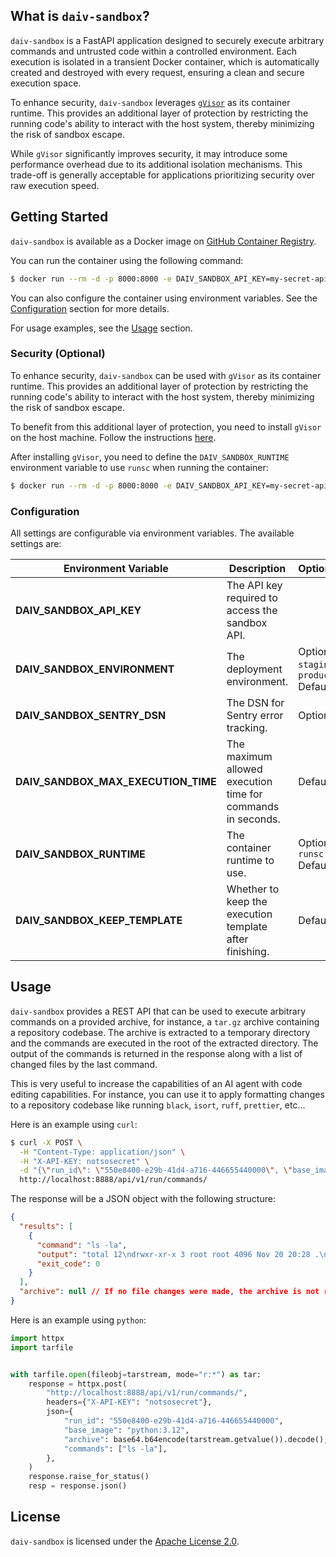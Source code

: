 ## What is `daiv-sandbox`?

`daiv-sandbox` is a FastAPI application designed to securely execute arbitrary commands and untrusted code within a controlled environment. Each execution is isolated in a transient Docker container, which is automatically created and destroyed with every request, ensuring a clean and secure execution space.

To enhance security, `daiv-sandbox` leverages [`gVisor`](https://github.com/google/gvisor) as its container runtime. This provides an additional layer of protection by restricting the running code's ability to interact with the host system, thereby minimizing the risk of sandbox escape.

While `gVisor` significantly improves security, it may introduce some performance overhead due to its additional isolation mechanisms. This trade-off is generally acceptable for applications prioritizing security over raw execution speed.

## Getting Started

`daiv-sandbox` is available as a Docker image on [GitHub Container Registry](ghcr.io/srtab/daiv-sandbox).

You can run the container using the following command:

```sh
$ docker run --rm -d -p 8000:8000 -e DAIV_SANDBOX_API_KEY=my-secret-api-key ghcr.io/srtab/daiv-sandbox:latest
```

You can also configure the container using environment variables. See the [Configuration](#configuration) section for more details.

For usage examples, see the [Usage](#usage) section.

### Security (Optional)

To enhance security, `daiv-sandbox` can be used with `gVisor` as its container runtime. This provides an additional layer of protection by restricting the running code's ability to interact with the host system, thereby minimizing the risk of sandbox escape.

To benefit from this additional layer of protection, you need to install `gVisor` on the host machine. Follow the instructions [here](https://gvisor.dev/docs/user_guide/install/).

After installing `gVisor`, you need to define the `DAIV_SANDBOX_RUNTIME` environment variable to use `runsc` when running the container:

```sh
$ docker run --rm -d -p 8000:8000 -e DAIV_SANDBOX_API_KEY=my-secret-api-key -e DAIV_SANDBOX_RUNTIME=runsc ghcr.io/srtab/daiv-sandbox:latest
```

### Configuration

All settings are configurable via environment variables. The available settings are:

| Environment Variable                | Description                                                 | Options/Default                                               |
| ----------------------------------- | ----------------------------------------------------------- | ------------------------------------------------------------- |
| **DAIV_SANDBOX_API_KEY**            | The API key required to access the sandbox API.             |                                                               |
| **DAIV_SANDBOX_ENVIRONMENT**        | The deployment environment.                                 | Options: `local`, `staging`, `production`<br>Default: "local" |
| **DAIV_SANDBOX_SENTRY_DSN**         | The DSN for Sentry error tracking.                          | Optional                                                      |
| **DAIV_SANDBOX_MAX_EXECUTION_TIME** | The maximum allowed execution time for commands in seconds. | Default: 600                                                  |
| **DAIV_SANDBOX_RUNTIME**            | The container runtime to use.                               | Options: `runc`, `runsc`<br>Default: "runc"                   |
| **DAIV_SANDBOX_KEEP_TEMPLATE**      | Whether to keep the execution template after finishing.     | Default: False                                                |

## Usage

`daiv-sandbox` provides a REST API that can be used to execute arbitrary commands on a provided archive, for instance, a `tar.gz` archive containing a repository codebase. The archive is extracted to a temporary directory and the commands are executed in the root of the extracted directory. The output of the commands is returned in the response along with a list of changed files by the last command.

This is very useful to increase the capabilities of an AI agent with code editing capabilities. For instance, you can use it to apply formatting changes to a repository codebase like running `black`, `isort`, `ruff`, `prettier`, etc...

Here is an example using `curl`:

```sh
$ curl -X POST \
  -H "Content-Type: application/json" \
  -H "X-API-KEY: notsosecret" \
  -d "{\"run_id\": \"550e8400-e29b-41d4-a716-446655440000\", \"base_image\": \"python:3.12\", \"archive\": \"$(base64 -w 0 django-webhooks-master.tar.gz)\", \"commands\": [\"ls -la\"]}" \
  http://localhost:8888/api/v1/run/commands/

```

The response will be a JSON object with the following structure:

```json
{
  "results": [
    {
      "command": "ls -la",
      "output": "total 12\ndrwxr-xr-x 3 root root 4096 Nov 20 20:28 .\ndrwxrwxrwt 1 root root 4096 Nov 20 20:28 ..\ndrwxrwxr-x 3 root root 4096 Nov 14 14:39 django-webhooks-master\n",
      "exit_code": 0
    }
  ],
  "archive": null // If no file changes were made, the archive is not returned
}
```

Here is an example using `python`:

```python
import httpx
import tarfile


with tarfile.open(fileobj=tarstream, mode="r:*") as tar:
    response = httpx.post(
        "http://localhost:8888/api/v1/run/commands/",
        headers={"X-API-KEY": "notsosecret"},
        json={
            "run_id": "550e8400-e29b-41d4-a716-446655440000",
            "base_image": "python:3.12",
            "archive": base64.b64encode(tarstream.getvalue()).decode(),
            "commands": ["ls -la"],
        },
    )
    response.raise_for_status()
    resp = response.json()
```

## License

`daiv-sandbox` is licensed under the [Apache License 2.0](LICENSE).

